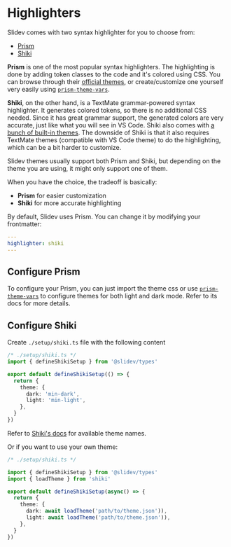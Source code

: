 # Highlighters

Slidev comes with two syntax highlighter for you to choose from:

- [Prism](https://prismjs.com/)
- [Shiki](https://github.com/shikijs/shiki)

**Prism** is one of the most popular syntax highlighters. The highlighting is done by adding token classes to the code and it's colored using CSS. You can browse through their [official themes](https://github.com/PrismJS/prism-themes), or create/customize one yourself very easily using [`prism-theme-vars`](https://github.com/antfu/prism-theme-vars).

**Shiki**, on the other hand, is a TextMate grammar-powered syntax highlighter. It generates colored tokens, so there is no additional CSS needed. Since it has great grammar support, the generated colors are very accurate, just like what you will see in VS Code. Shiki also comes with [a bunch of built-in themes](https://github.com/shikijs/shiki/blob/master/docs/themes.md). The downside of Shiki is that it also requires TextMate themes (compatible with VS Code theme) to do the highlighting, which can be a bit harder to customize.

Slidev themes usually support both Prism and Shiki, but depending on the theme you are using, it might only support one of them.

When you have the choice, the tradeoff is basically:

- **Prism** for easier customization
- **Shiki** for more accurate highlighting

By default, Slidev uses Prism. You can change it by modifying your frontmatter:

```yaml
---
highlighter: shiki
---
```

## Configure Prism

To configure your Prism, you can just import the theme css or use [`prism-theme-vars`](https://github.com/antfu/prism-theme-vars) to configure themes for both light and dark mode. Refer to its docs for more details.

## Configure Shiki

Create `./setup/shiki.ts` file with the following content

```ts
/* ./setup/shiki.ts */
import { defineShikiSetup } from '@slidev/types'

export default defineShikiSetup(() => {
  return {
    theme: {
      dark: 'min-dark',
      light: 'min-light',
    },
  }
})
```

Refer to [Shiki's docs](https://github.com/shikijs/shiki/blob/master/docs/themes.md#all-themes) for available theme names.

Or if you want to use your own theme:

```ts
/* ./setup/shiki.ts */

import { defineShikiSetup } from '@slidev/types'
import { loadTheme } from 'shiki'

export default defineShikiSetup(async() => {
  return {
    theme: {
      dark: await loadTheme('path/to/theme.json')),
      light: await loadTheme('path/to/theme.json')),
    },
  }
})
```
